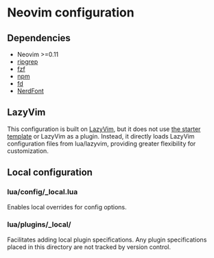 # Neovim configuration

## Dependencies

- Neovim >=0.11
- [ripgrep](https://github.com/BurntSushi/ripgrep)
- [fzf](https://github.com/junegunn/fzf)
- [npm](https://github.com/npm/cli)
- [fd](https://github.com/sharkdp/fd)
- [NerdFont](https://github.com/ryanoasis/nerd-fonts)

## LazyVim

This configuration is built on [LazyVim](https://github.com/LazyVim/LazyVim/), but it does not use [the starter template](https://github.com/LazyVim/starter) or LazyVim as a plugin.
Instead, it directly loads LazyVim configuration files from lua/lazyvim, providing greater flexibility for customization.

## Local configuration

### lua/config/_local.lua

Enables local overrides for config options.

### lua/plugins/_local/

Facilitates adding local plugin specifications. Any plugin specifications placed in this directory are not tracked by version control.
